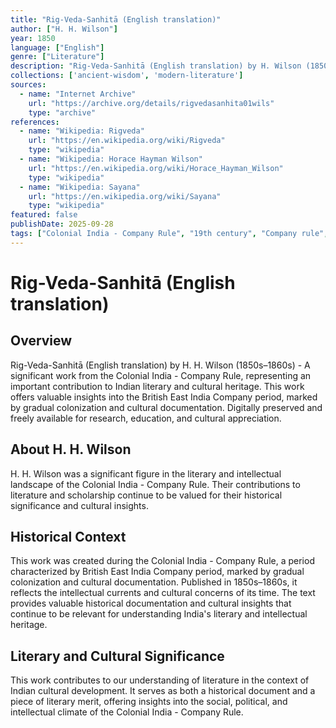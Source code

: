 ```yaml
---
title: "Rig-Veda-Sanhitā (English translation)"
author: ["H. H. Wilson"]
year: 1850
language: ["English"]
genre: ["Literature"]
description: "Rig-Veda-Sanhitā (English translation) by H. Wilson (1850s–1860s) - A significant work from the Colonial India - Company Rule, representing an important contribution to Indian literary and cultural heritage. This work offers valuable insights into the British East India Company period, marked by gradual colonization and cultural documentation."
collections: ['ancient-wisdom', 'modern-literature']
sources:
  - name: "Internet Archive"
    url: "https://archive.org/details/rigvedasanhita01wils"
    type: "archive"
references:
  - name: "Wikipedia: Rigveda"
    url: "https://en.wikipedia.org/wiki/Rigveda"
    type: "wikipedia"
  - name: "Wikipedia: Horace Hayman Wilson"
    url: "https://en.wikipedia.org/wiki/Horace_Hayman_Wilson"
    type: "wikipedia"
  - name: "Wikipedia: Sayana"
    url: "https://en.wikipedia.org/wiki/Sayana"
    type: "wikipedia"
featured: false
publishDate: 2025-09-28
tags: ["Colonial India - Company Rule", "19th century", "Company rule", "British colonialism", "cultural documentation", "orientalist scholarship", "Indian literature", "digital heritage", "public domain", "classical texts"]
---
```


# Rig-Veda-Sanhitā (English translation)

## Overview

Rig-Veda-Sanhitā (English translation) by H. H. Wilson (1850s–1860s) - A significant work from the Colonial India - Company Rule, representing an important contribution to Indian literary and cultural heritage. This work offers valuable insights into the British East India Company period, marked by gradual colonization and cultural documentation. Digitally preserved and freely available for research, education, and cultural appreciation.

## About H. H. Wilson

H. H. Wilson was a significant figure in the literary and intellectual landscape of the Colonial India - Company Rule. Their contributions to literature and scholarship continue to be valued for their historical significance and cultural insights.

## Historical Context

This work was created during the Colonial India - Company Rule, a period characterized by British East India Company period, marked by gradual colonization and cultural documentation. Published in 1850s–1860s, it reflects the intellectual currents and cultural concerns of its time. The text provides valuable historical documentation and cultural insights that continue to be relevant for understanding India's literary and intellectual heritage.

## Literary and Cultural Significance

This work contributes to our understanding of literature in the context of Indian cultural development. It serves as both a historical document and a piece of literary merit, offering insights into the social, political, and intellectual climate of the Colonial India - Company Rule.

